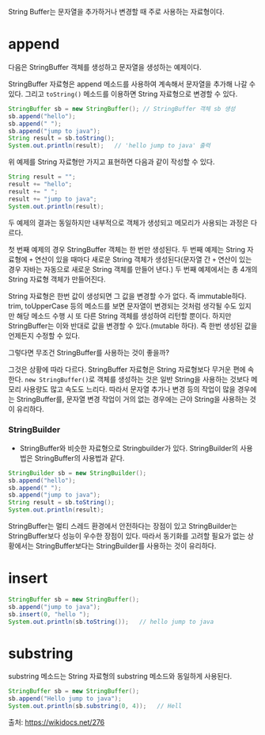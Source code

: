 String Buffer는 문자열을 추가하거나 변경할 때 주로 사용하는 자료형이다.

# append
다음은 StringBuffer 객체를 생성하고 문자열을 생성하는 예제이다.

StringBuffer 자료형은 append 메소드를 사용하여 계속해서 문자열을 추가해 나갈 수 있다.
그리고 ```toString()``` 메소드를 이용하면 String 자료형으로 변경할 수 있다.

```java
StringBuffer sb = new StringBuffer(); // StringBuffer 객체 sb 생성
sb.append("hello");
sb.append(" ");
sb.append("jump to java");
String result = sb.toString();
System.out.println(result);   // 'hello jump to java' 출력
```

위 예제를 String 자료형만 가지고 표현하면 다음과 같이 작성할 수 있다.
```java
String result = "";
result += "hello";
result += " ";
result += "jump to java";
System.out.println(result);
```

두 예제의 결과는 동일하지만 내부적으로 객체가 생성되고 메모리가 사용되는 과정은 다르다.

첫 번째 예제의 경우 StringBuffer 객체는 한 번만 생성된다.
두 번째 예제는 String 자료형에 ```+``` 연산이 있을 때마다 새로운 String 객체가 생성된다(문자열 간 ```+``` 연산이 있는 경우 자바는 자동으로 새로운 String 객체를 만들어 낸다.)
두 번째 예제에서는 총 4개의 String 자료형 객체가 만들어진다.

String 자료형은 한번 값이 생성되면 그 값을 변경할 수가 없다. 즉 immutable하다.
trim, toUpperCase 등의 메소드를 보면 문자열이 변경되는 것처럼 생각될 수도 있지만 해당 메소드 수행 시 또 다른 String 객체를 생성하여 리턴할 뿐이다.
하지만 StringBuffer는 이와 반대로 값을 변경할 수 있다.(mutable 하다). 즉 한번 생성된 값을 언제든지 수정할 수 있다.

그렇다면 무조건 StringBuffer를 사용하는 것이 좋을까?

그것은 상황에 따라 다르다. StringBuffer 자료형은 String 자료형보다 무거운 편에 속한다.
```new StringBuffer()```로 객체를 생성하는 것은 일반 String을 사용하는 것보다 메모리 사용량도 많고 속도도 느리다.
따라서 문자열 추가나 변경 등의 작업이 많을 경우에는 StringBuffer를, 문자열 변경 작업이 거의 없는 경우에는 근야 String을 사용하는 것이 유리하다.

### StringBuilder
- StringBuffer와 비슷한 자료형으로 Stringbuilder가 있다. StringBuilder의 사용법은 StringBuffer의 사용법과 같다.
```java
StringBuilder sb = new StringBuilder();
sb.append("hello");
sb.append(" ");
sb.append("jump to java");
String result = sb.toString();
System.out.println(result);
```
StringBuffer는 멀티 스레드 환경에서 안전하다는 장점이 있고 StringBuilder는 StringBuffer보다 성능이 우수한 장점이 있다.
따라서 동기화를 고려할 필요가 없는 상황에서는 StringBuffer보다는 StringBuilder를 사용하는 것이 유리하다.

# insert
```java
StringBuffer sb = new StringBuffer();
sb.append("jump to java");
sb.insert(0, "hello ");
System.out.println(sb.toString());   // hello jump to java
```

# substring
substring 메소드는 String 자료형의 substring 메소드와 동일하게 사용된다.
```java
StringBuffer sb = new StringBuffer();
sb.append("Hello jump to java");
System.out.println(sb.substring(0, 4));   // Hell
```

출처: https://wikidocs.net/276
